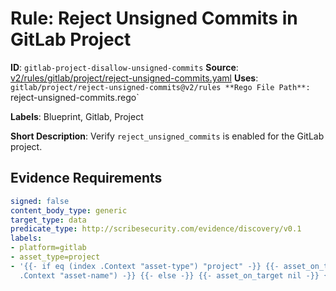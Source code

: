 # Rule: Reject Unsigned Commits in GitLab Project

**ID**: `gitlab-project-disallow-unsigned-commits`
**Source**: [v2/rules/gitlab/project/reject-unsigned-commits.yaml](https://github.com/scribe-public/sample-policies/v2/rules/gitlab/project/reject-unsigned-commits.yaml)
**Uses**: `gitlab/project/reject-unsigned-commits@v2/rules
**Rego File Path**: `reject-unsigned-commits.rego`

**Labels**: Blueprint, Gitlab, Project

**Short Description**: Verify `reject_unsigned_commits` is enabled for the GitLab project.

## Evidence Requirements

```yaml
signed: false
content_body_type: generic
target_type: data
predicate_type: http://scribesecurity.com/evidence/discovery/v0.1
labels:
- platform=gitlab
- asset_type=project
- '{{- if eq (index .Context "asset-type") "project" -}} {{- asset_on_target (index
  .Context "asset-name") -}} {{- else -}} {{- asset_on_target nil -}} {{- end -}}'
```
